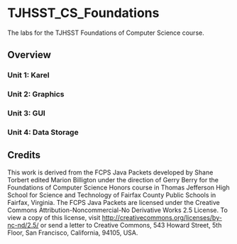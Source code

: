 # TJHSST_CS_Foundations
The labs for the TJHSST Foundations of Computer Science course.

## Overview
### Unit 1: Karel

### Unit 2: Graphics

### Unit 3: GUI

### Unit 4: Data Storage

## Credits
This work is derived from the FCPS Java Packets developed by Shane Torbert edited Marion Billigton under the direction of Gerry Berry for the Foundations of Computer Science Honors course in Thomas Jefferson High School for Science and Technology of Fairfax County Public Schools in Fairfax, Virginia. The FCPS Java Packets are licensed under the Creative Commons Attribution-Noncommercial-No Derivative Works 2.5 License. To view a copy of this license, visit http://creativecommons.org/licenses/by-nc-nd/2.5/ or send a letter to Creative Commons, 543 Howard Street, 5th Floor, San Francisco, California, 94105, USA.
